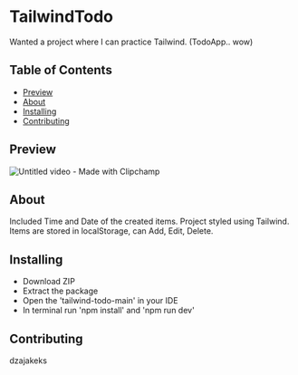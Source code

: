 # TailwindTodo
Wanted a project where I can practice Tailwind. (TodoApp.. wow)

## Table of Contents

- [Preview](#preview)
- [About](#about)
- [Installing](#installing)
- [Contributing](#contributing)

## Preview
![Untitled video - Made with Clipchamp](https://github.com/dzajakeks/tailwind-todo/assets/83473422/1a02ad19-2349-4236-9e20-1323dab90141)

## About
Included Time and Date of the created items.
Project styled using Tailwind. Items are stored in localStorage, can Add, Edit, Delete.

## Installing
- Download ZIP
- Extract the package
- Open the 'tailwind-todo-main' in your IDE
- In terminal run 'npm install' and 'npm run dev'

## Contributing
dzajakeks
